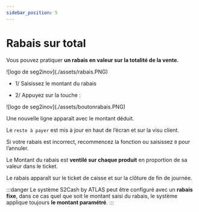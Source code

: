 ```yaml
---
sidebar_position: 5
---
```


# Rabais sur total

Vous pouvez pratiquer **un rabais en valeur sur la totalité de la vente.**

<div className="contenaireImg">
    ![logo de seg2inov](./assets/rabais.PNG)
</div>

- 1/ Saisissez le montant du rabais

- 2/ Appuyez sur la touche :


<div className="contenaireImg">
    ![logo de seg2inov](./assets/boutonrabais.PNG)
</div>

Une nouvelle ligne apparaît avec le montant déduit.


Le  ```reste à payer```  est mis à jour en haut de l’écran et sur la visu client.

Si votre rabais est incorrect, recommencez la fonction ou saisissez  ```0```  pour l’annuler. 

Le Montant du rabais est **ventilé sur chaque produit** en proportion de sa valeur dans le ticket.

Le rabais apparaît sur le ticket de caisse et sur la clôture de fin de journée.


:::danger
Le système S2Cash by ATLAS peut être configuré avec un **rabais fixe**, dans ce cas quel que soit le montant saisi du rabais, le système applique toujours **le montant paramétré**.
:::
